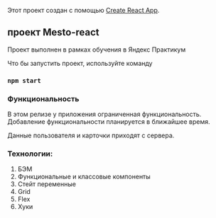 Этот проект создан с помощью [Create React App](https://github.com/facebook/create-react-app).

## проект Mesto-react

Проект выполнен в рамках обучения в Яндекс Практикум

Что бы запустить проект, используйте команду

### `npm start`

### Функциональность

В этом релизе у приложения ограниченная функциональность. Добавление функциональности планируется в ближайшее время.

Данные пользователя и карточки приходят с сервера.

### Технологии:

1. БЭМ
2. Функциональные и классовые компоненты
3. Стейт переменные
4. Grid
7. Flex
8. Хуки